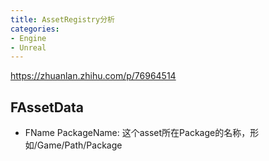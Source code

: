 ```yaml
---
title: AssetRegistry分析
categories:
- Engine
- Unreal
---
```

https://zhuanlan.zhihu.com/p/76964514

## FAssetData

- FName PackageName: 这个asset所在Package的名称，形如/Game/Path/Package